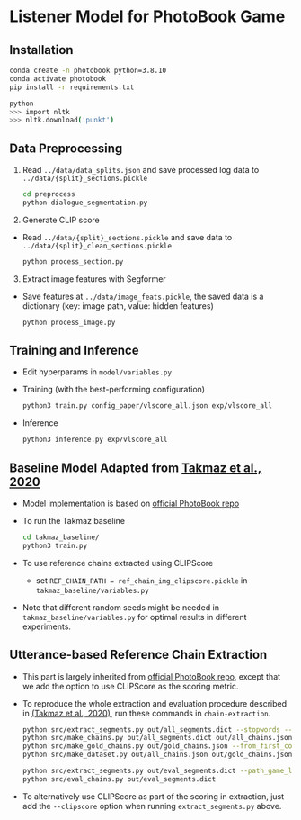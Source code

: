# Listener Model for PhotoBook Game


## Installation

```bash
conda create -n photobook python=3.8.10
conda activate photobook
pip install -r requirements.txt

python
>>> import nltk
>>> nltk.download('punkt')
```

<!-- * get `logs.zip` and `images.zip` at [photobook_dataset](https://github.com/dmg-photobook/photobook_dataset/), unzip and save inside `data/` -->

## Data Preprocessing

1. Read `../data/data_splits.json` and save processed log data to `../data/{split}_sections.pickle`

     ```bash
     cd preprocess
     python dialogue_segmentation.py
     ```

2. Generate CLIP score

* Read `../data/{split}_sections.pickle` and save data to `../data/{split}_clean_sections.pickle`

  ```bash
  python process_section.py
  ```

3. Extract image features with Segformer

* Save features at `../data/image_feats.pickle`, the saved data is a dictionary (key: image path, value: hidden features)

  ```bash
  python process_image.py
  ```

## Training and Inference

* Edit hyperparams in `model/variables.py`
* Training (with the best-performing configuration)

  ```zsh
  python3 train.py config_paper/vlscore_all.json exp/vlscore_all
  ```
* Inference

  ```zsh
  python3 inference.py exp/vlscore_all
  ```

## Baseline Model Adapted from [Takmaz et al., 2020](https://aclanthology.org/2020.emnlp-main.353/)
* Model implementation is based on [official PhotoBook repo](https://github.com/dmg-photobook/ref-gen-photobook/blob/main/models/listener/models/model_bert_att_ctx_hist.py)
* To run the Takmaz baseline

  ```zsh
  cd takmaz_baseline/
  python3 train.py
  ```

* To use reference chains extracted using CLIPScore
  * set `REF_CHAIN_PATH = ref_chain_img_clipscore.pickle` in `takmaz_baseline/variables.py`

* Note that different random seeds might be needed in
  `takmaz_baseline/variables.py` for optimal results in different experiments.

## Utterance-based Reference Chain Extraction
* This part is largely inherited from [official PhotoBook repo](https://github.com/dmg-photobook/ref-gen-photobook/tree/main/chain-extraction), except that we add the option to use CLIPScore as the scoring metric.

* To reproduce the whole extraction and evaluation procedure described in [(Takmaz et al., 2020)](https://aclanthology.org/2020.emnlp-main.353/), run these commands in `chain-extraction`.

  ```zsh
  python src/extract_segments.py out/all_segments.dict --stopwords --meteor --from_first_common --utterances_as_captions
  python src/make_chains.py out/all_segments.dict out/all_chains.json --score f1
  python src/make_gold_chains.py out/gold_chains.json --from_first_common --first_reference_only
  python src/make_dataset.py out/all_chains.json out/gold_chains.json out/dataset

  python src/extract_segments.py out/eval_segments.dict --path_game_logs data/logs/test_logs.dict --stopwords --meteor --from_first_common --utterances_as_captions
  python src/eval_chains.py out/eval_segments.dict
  ```

* To alternatively use CLIPScore as part of the scoring in extraction, just
  add the `--clipscore` option when running `extract_segments.py` above.
